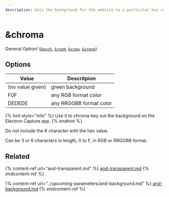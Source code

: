 ```yaml
---
description: Sets the background for the website to a particular hex color
---
```


# \&chroma

General Option! ([`&push`](../../source-settings/push.md), [`&room`](../../general-settings/room.md), [`&view`](../view-parameters/view.md), [`&scene`](../view-parameters/scene.md))

## Options

| Value            | Descritpion             |
| ---------------- | ----------------------- |
| (no value given) | green background        |
| F0F              | any RGB format color    |
| DEDEDE           | any RRGGBB format color |

{% hint style="info" %}
Use it to chroma-key out the background on the Electron Capture app.
{% endhint %}

Do not include the # character with the hex value.

Can be 3 or 6 characters in length, 0 to F, in RGB or RRGGBB format.

## Related

{% content-ref url="and-transparent.md" %}
[and-transparent.md](and-transparent.md)
{% endcontent-ref %}

{% content-ref url="../upcoming-parameters/and-background.md" %}
[and-background.md](../upcoming-parameters/and-background.md)
{% endcontent-ref %}
